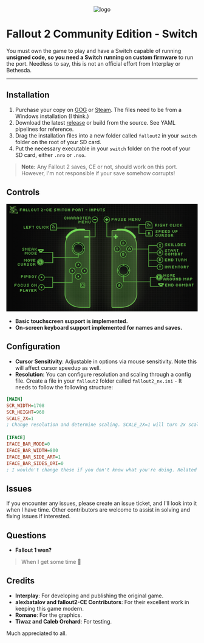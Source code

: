 <div align="center">

![logo](assets/icon.jpg)

# Fallout 2 Community Edition - Switch

</div>

You must own the game to play and have a Switch capable of running **unsigned code, so you need a Switch running on custom firmware** to run the port. Needless to say, this is not an official effort from Interplay or Bethesda.

---

## Installation

1. Purchase your copy on [GOG](https://www.gog.com/game/fallout_2) or [Steam](https://store.steampowered.com/app/38410). The files need to be from a Windows installation (I think.)
2. Download the latest [release](https://github.com/ryandeering/fallout2-ce-switch/releases/latest) or build from the source. See YAML pipelines for reference.
3. Drag the installation files into a new folder called `fallout2` in your `switch` folder on the root of your SD card.
4. Put the necessary executable in your `switch` folder on the root of your SD card, either `.nro` or `.nso`.

> **Note:** Any Fallout 2 saves, CE or not, should work on this port. However, I'm not responsible if your save somehow corrupts!

## Controls

<div align="center">

![layout](assets/inputs.png)

</div>

- **Basic touchscreen support is implemented.**
- **On-screen keyboard support implemented for names and saves.**

## Configuration

- **Cursor Sensitivity**: Adjustable in options via mouse sensitivity. Note this will affect cursor speedup as well.
- **Resolution**: You can configure resolution and scaling through a config file. Create a file in your `fallout2` folder called `fallout2_nx.ini` - It needs to follow the following structure:

```ini
[MAIN]
SCR_WIDTH=1708
SCR_HEIGHT=960
SCALE_2X=1
; Change resolution and determine scaling. SCALE_2X=1 will turn 2x scaling on. SCALE_2X=0 will turn it off. 

[IFACE]
IFACE_BAR_MODE=0
IFACE_BAR_WIDTH=800
IFACE_BAR_SIDE_ART=1
IFACE_BAR_SIDES_ORI=0
; I wouldn't change these if you don't know what you're doing. Related to the interface bar.`
```

## Issues

If you encounter any issues, please create an issue ticket, and I'll look into it when I have time. Other contributors are welcome to assist in solving and fixing issues if interested.

## Questions

- **Fallout 1 wen?**

> When I get some time 🙂

## Credits

- **Interplay**: For developing and publishing the original game.
- **alexbatalov and fallout2-CE Contributors**: For their excellent work in keeping this game modern.
- **Romane**: For the graphics.
- **Tiwaz and Caleb Orchard**: For testing.

Much appreciated to all.
